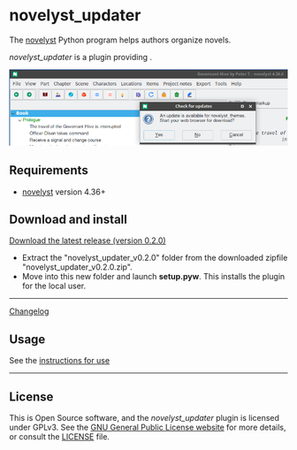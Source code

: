 # novelyst_updater

The [novelyst](https://peter88213.github.io/novelyst/) Python program helps authors organize novels.  

*novelyst_updater* is a plugin providing . 

![Screenshot](Screenshots/screen01.png)

## Requirements

- [novelyst](https://peter88213.github.io/novelyst/) version 4.36+

## Download and install

[Download the latest release (version 0.2.0)](https://github.com/peter88213/novelyst_updater/raw/main/dist/novelyst_updater_v0.2.0.zip)

- Extract the "novelyst_updater_v0.2.0" folder from the downloaded zipfile "novelyst_updater_v0.2.0.zip".
- Move into this new folder and launch **setup.pyw**. This installs the plugin for the local user.

---

[Changelog](changelog)

## Usage

See the [instructions for use](usage)

---

## License

This is Open Source software, and the *novelyst_updater* plugin is licensed under GPLv3. See the
[GNU General Public License website](https://www.gnu.org/licenses/gpl-3.0.en.html) for more
details, or consult the [LICENSE](https://github.com/peter88213/novelyst_updater/blob/main/LICENSE) file.
